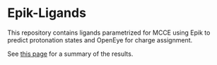 # Epik-Ligands
This repository contains ligands parametrized for MCCE using Epik to predict protonation states and OpenEye for charge assignment. 

See [this page](summary.md) for a summary of the results.
